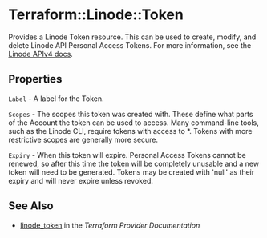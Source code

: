 # Terraform::Linode::Token

Provides a Linode Token resource.  This can be used to create, modify, and delete Linode API Personal Access Tokens.
For more information, see the [Linode APIv4 docs](https://developers.linode.com/api/v4#operation/getTokens).

## Properties

`Label` - A label for the Token.

`Scopes` - The scopes this token was created with. These define what parts of the Account the token can be used to access. Many command-line tools, such as the Linode CLI, require tokens with access to *. Tokens with more restrictive scopes are generally more secure.

`Expiry` - When this token will expire. Personal Access Tokens cannot be renewed, so after this time the token will be completely unusable and a new token will need to be generated. Tokens may be created with 'null' as their expiry and will never expire unless revoked.


## See Also

* [linode_token](https://www.terraform.io/docs/providers/linode/r/token.html) in the _Terraform Provider Documentation_
